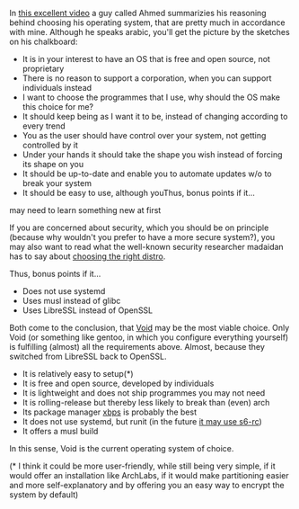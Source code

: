 In [this excellent video](https://www.youtube.com/watch?v=z1-yuolwrVs) 
a guy called Ahmed summarizies his reasoning behind choosing his operating system, 
that are pretty much in accordance with mine. Although he speaks arabic, 
you'll get the picture by the sketches on his chalkboard:  

* It is in your interest to have an OS that is free and open source, not proprietary
* There is no reason to support a corporation, when you can support individuals instead  
* I want to choose the programmes that I use, why should the OS make this choice for me?  
* It should keep being as I want it to be, instead of changing according to every trend
* You as the user should have control over your system, not getting controlled by it
* Under your hands it should take the shape you wish instead of forcing its shape on you
* It should be up-to-date and enable you to automate updates w/o to break your system
* It should be easy to use, although youThus, bonus points if it...

 may need to learn something new at first

If you are concerned about security, which you should be on principle (because why 
wouldn't you prefer to have a more secure system?), you may also want to read what the 
well-known security researcher madaidan has to say about [choosing the right distro](https://madaidans-insecurities.github.io/guides/linux-hardening.html#choosing-the-right-distro).

Thus, bonus points if it...
* Does not use systemd
* Uses musl instead of glibc
* Uses LibreSSL instead of OpenSSL

Both come to the conclusion, that [Void](https://voidlinux.org/) may be the most viable choice. 
Only Void (or something like gentoo, in which you configure everything yourself) 
is fulfilling (almost) all the requirements above. Almost, because they switched 
from LibreSSL back to OpenSSL.

* It is relatively easy to setup(*)
* It is free and open source, developed by individuals
* It is lightweight and does not ship programmes you may not need
* It is rolling-release but thereby less likely to break than (even) arch
* Its package manager [xbps](https://docs.voidlinux.org/xbps/index.html) is probably the best
* It does not use systemd, but runit (in the future [it may use s6-rc](https://www.reddit.com/r/voidlinux/comments/lz84k6/66_and_s6rc_an_alternative_init_system_for/))
* It offers a musl build 

In this sense, Void is the current operating system of choice. 

(* I think it could be more user-friendly, while still being very simple, if it would offer an installation like ArchLabs, if it would make partitioning easier and more self-explanatory and by offering you an easy way to encrypt the system by default)
